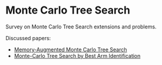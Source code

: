 # Monte Carlo Tree Search

Survey on Monte Carlo Tree Search extensions and problems.

Discussed papers:

* [Memory-Augmented Monte Carlo Tree Search](https://webdocs.cs.ualberta.ca/~mmueller/ps/2018/Chenjun-Xiao-M-MCTS-aaai18-final.pdf)
* [Monte-Carlo Tree Search by Best Arm Identification](https://arxiv.org/abs/1706.02986)
